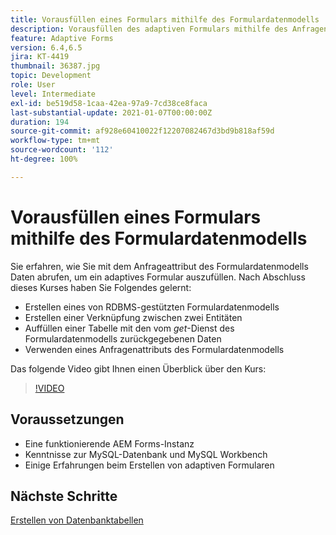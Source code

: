```yaml
---
title: Vorausfüllen eines Formulars mithilfe des Formulardatenmodells
description: Vorausfüllen des adaptiven Formulars mithilfe des Anfragenattributs des Formulardatenmodells
feature: Adaptive Forms
version: 6.4,6.5
jira: KT-4419
thumbnail: 36387.jpg
topic: Development
role: User
level: Intermediate
exl-id: be519d58-1caa-42ea-97a9-7cd38ce8faca
last-substantial-update: 2021-01-07T00:00:00Z
duration: 194
source-git-commit: af928e60410022f12207082467d3bd9b818af59d
workflow-type: tm+mt
source-wordcount: '112'
ht-degree: 100%

---
```


# Vorausfüllen eines Formulars mithilfe des Formulardatenmodells

Sie erfahren, wie Sie mit dem Anfrageattribut des Formulardatenmodells Daten abrufen, um ein adaptives Formular auszufüllen.
Nach Abschluss dieses Kurses haben Sie Folgendes gelernt:

* Erstellen eines von RDBMS-gestützten Formulardatenmodells
* Erstellen einer Verknüpfung zwischen zwei Entitäten
* Auffüllen einer Tabelle mit den vom _get_-Dienst des Formulardatenmodells zurückgegebenen Daten
* Verwenden eines Anfragenattributs des Formulardatenmodells

Das folgende Video gibt Ihnen einen Überblick über den Kurs:
>[!VIDEO](https://video.tv.adobe.com/v/36387?quality=12&learn=on)

## Voraussetzungen

* Eine funktionierende AEM Forms-Instanz
* Kenntnisse zur MySQL-Datenbank und MySQL Workbench
* Einige Erfahrungen beim Erstellen von adaptiven Formularen

## Nächste Schritte

[Erstellen von Datenbanktabellen](./create-database-tables.md)
